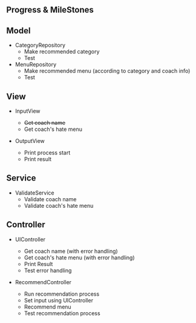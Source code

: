 Progress & MileStones
---
## Model
- CategoryRepository
  - Make recommended category
  - Test
- MenuRepository
  - Make recommended menu (according to category and coach info)
  - Test

## View
- InputView
  - ~~Get coach name~~
  - Get coach's hate menu
  
- OutputView
  - Print process start
  - Print result

## Service
- ValidateService
  - Validate coach name
  - Validate coach's hate menu

## Controller
- UIController
  - Get coach name (with error handling)
  - Get coach's hate menu (with error handling)
  - Print Result
  - Test error handling

- RecommendController
    - Run recommendation process
    - Set input using UIController
    - Recommend menu
    - Test recommendation process

